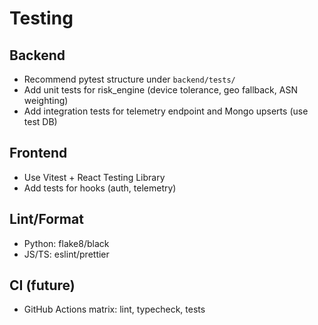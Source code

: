 # Testing

## Backend

- Recommend pytest structure under `backend/tests/`
- Add unit tests for risk_engine (device tolerance, geo fallback, ASN weighting)
- Add integration tests for telemetry endpoint and Mongo upserts (use test DB)

## Frontend

- Use Vitest + React Testing Library
- Add tests for hooks (auth, telemetry)

## Lint/Format

- Python: flake8/black
- JS/TS: eslint/prettier

## CI (future)

- GitHub Actions matrix: lint, typecheck, tests
